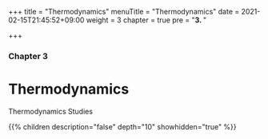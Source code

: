 +++
title = "Thermodynamics"
menuTitle = "Thermodynamics"
date = 2021-02-15T21:45:52+09:00
weight = 3
chapter = true
pre = "<b>3. </b>"

+++

### Chapter 3

# Thermodynamics

Thermodynamics Studies

{{% children description="false" depth="10" showhidden="true" %}}
